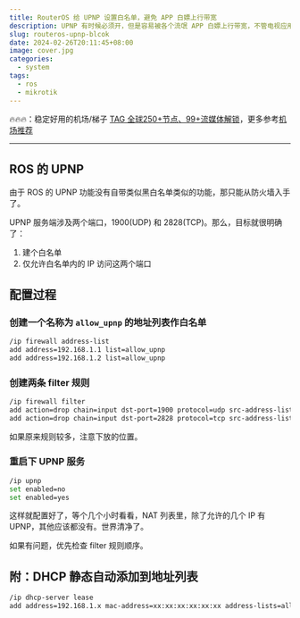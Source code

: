 ```yaml
---
title: RouterOS 给 UPNP 设置白名单，避免 APP 白嫖上行带宽
description: UPNP 有时候必须开，但是容易被各个流氓 APP 白嫖上行带宽，不管电视应用还是手机应用，都存在这些情况。
slug: routeros-upnp-blcok
date: 2024-02-26T20:11:45+08:00
image: cover.jpg
categories:
  - system
tags:
  - ros
  - mikrotik
---
```


🔥🔥🔥：稳定好用的机场/梯子 [TAG 全球250+节点、99+流媒体解锁](https://tagss08.pro/#/auth/2neqgxFl)，更多参考[机场推荐](/p/airport-recommend/)

---

## ROS 的 UPNP

由于 ROS 的 UPNP 功能没有自带类似黑白名单类似的功能，那只能从防火墙入手了。

UPNP 服务端涉及两个端口，1900(UDP) 和 2828(TCP)。那么，目标就很明确了：

1. 建个白名单
2. 仅允许白名单内的 IP 访问这两个端口

## 配置过程

### 创建一个名称为 `allow_upnp` 的地址列表作白名单

```bash
/ip firewall address-list
add address=192.168.1.1 list=allow_upnp
add address=192.168.1.2 list=allow_upnp
```

### 创建两条 filter 规则

```bash
/ip firewall filter
add action=drop chain=input dst-port=1900 protocol=udp src-address-list=!allow_upnp
add action=drop chain=input dst-port=2828 protocol=tcp src-address-list=!allow_upnp
```

如果原来规则较多，注意下放的位置。

### 重启下 UPNP 服务

```bash
/ip upnp
set enabled=no
set enabled=yes
```

这样就配置好了，等个几个小时看看，NAT 列表里，除了允许的几个 IP 有 UPNP，其他应该都没有。世界清净了。

如果有问题，优先检查 filter 规则顺序。

## 附：DHCP 静态自动添加到地址列表

```bash
/ip dhcp-server lease
add address=192.168.1.x mac-address=xx:xx:xx:xx:xx:xx address-lists=allow_upnp
```
